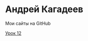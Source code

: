 

# Андрей Кагадеев
Мои сайты на GitHub 

[Урок 12](https://andreykagadeev.github.io/lesson_12/ "Мой первй сайт")
